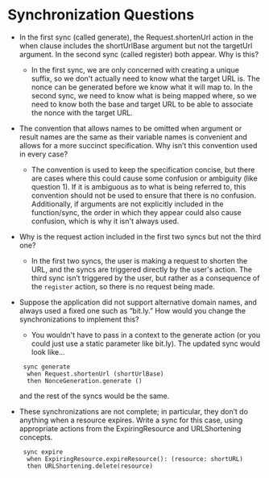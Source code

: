 # Synchronization Questions

- In the first sync (called generate), the Request.shortenUrl action in the when clause includes the shortUrlBase argument but not the targetUrl argument. In the second sync (called register) both appear. Why is this?

  - In the first sync, we are only concerned with creating a unique suffix, so we don't actually need to know what the target URL is. The nonce can be generated before we know what it will map to. In the second sync, we need to know what is being mapped where, so we need to know both the base and target URL to be able to associate the nonce with the target URL.

- The convention that allows names to be omitted when argument or result names are the same as their variable names is convenient and allows for a more succinct specification. Why isn’t this convention used in every case?

  - The convention is used to keep the specification concise, but there are cases where this could cause some confusion or ambiguity (like question 1). If it is ambiguous as to what is being referred to, this convention should not be used to ensure that there is no confusion. Additionally, if arguments are not explicitly included in the function/sync, the order in which they appear could also cause confusion, which is why it isn't always used.

- Why is the request action included in the first two syncs but not the third one?

  - In the first two syncs, the user is making a request to shorten the URL, and the syncs are triggered directly by the user's action. The third sync isn’t triggered by the user, but rather as a consequence of the `register` action, so there is no request being made.

- Suppose the application did not support alternative domain names, and always used a fixed one such as “bit.ly.” How would you change the synchronizations to implement this?

  - You wouldn't have to pass in a context to the generate action (or you could just use a static parameter like bit.ly). The updated sync would look like...

  ```
   sync generate
    when Request.shortenUrl (shortUrlBase)
    then NonceGeneration.generate ()
  ```

  and the rest of the syncs would be the same.

- These synchronizations are not complete; in particular, they don’t do anything when a resource expires. Write a sync for this case, using appropriate actions from the ExpiringResource and URLShortening concepts.

  ```
   sync expire
    when ExpiringResource.expireResource(): (resource: shortURL)
    then URLShortening.delete(resource)
  ```
